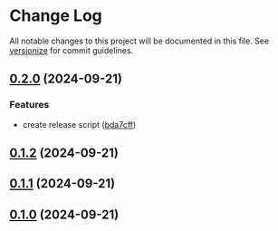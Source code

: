 # Change Log

All notable changes to this project will be documented in this file. See [versionize](https://github.com/versionize/versionize) for commit guidelines.

<a name="0.2.0"></a>
## [0.2.0](https://www.github.com/koko-u/DotnetHelpers/releases/tag/v0.2.0) (2024-09-21)

### Features

* create release script ([bda7cff](https://www.github.com/koko-u/DotnetHelpers/commit/bda7cff0ec3190b5c43f8b9808816798bb262973))

<a name="0.1.2"></a>
## [0.1.2](https://www.github.com/koko-u/DotnetHelpers/releases/tag/v0.1.2) (2024-09-21)

<a name="0.1.1"></a>
## [0.1.1](https://www.github.com/koko-u/DotnetHelpers/releases/tag/v0.1.1) (2024-09-21)

<a name="0.1.0"></a>
## [0.1.0](https://www.github.com/koko-u/DotnetHelpers/releases/tag/v0.1.0) (2024-09-21)

